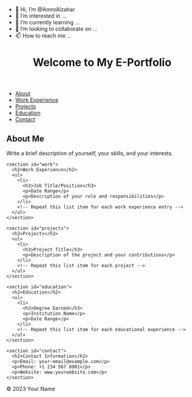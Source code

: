 - 👋 Hi, I’m @AmroAlzahar
- 👀 I’m interested in ...
- 🌱 I’m currently learning ...
- 💞️ I’m looking to collaborate on ...
- 📫 How to reach me ...

<!---
AmroAlzahar/AmroAlzahar is a ✨ special ✨ repository because its `README.md` (this file) appears on your GitHub profile.
You can click the Preview link to take a look at your changes.
--->
<!DOCTYPE html>
<html>
<head>
  <title>My E-Portfolio</title>
  <link rel="stylesheet" type="text/css" href="styles.css">
</head>
<body>
  <header>
    <h1>Welcome to My E-Portfolio</h1>
  </header>

  <nav>
    <ul>
      <li><a href="#about">About</a></li>
      <li><a href="#work">Work Experience</a></li>
      <li><a href="#projects">Projects</a></li>
      <li><a href="#education">Education</a></li>
      <li><a href="#contact">Contact</a></li>
    </ul>
  </nav>

  <main>
    <section id="about">
      <h2>About Me</h2>
      <p>Write a brief description of yourself, your skills, and your interests.</p>
    </section>

    <section id="work">
      <h2>Work Experience</h2>
      <ul>
        <li>
          <h3>Job Title/Position</h3>
          <p>Date Range</p>
          <p>Description of your role and responsibilities</p>
        </li>
        <!-- Repeat this list item for each work experience entry -->
      </ul>
    </section>

    <section id="projects">
      <h2>Projects</h2>
      <ul>
        <li>
          <h3>Project Title</h3>
          <p>Description of the project and your contributions</p>
        </li>
        <!-- Repeat this list item for each project -->
      </ul>
    </section>

    <section id="education">
      <h2>Education</h2>
      <ul>
        <li>
          <h3>Degree Earned</h3>
          <p>Institution Name</p>
          <p>Date Range</p>
        </li>
        <!-- Repeat this list item for each educational experience -->
      </ul>
    </section>

    <section id="contact">
      <h2>Contact Information</h2>
      <p>Email: your-email@example.com</p>
      <p>Phone: +1 234 567 8901</p>
      <p>Website: www.yourwebsite.com</p>
    </section>
  </main>

  <footer>
    <p>&copy; 2023 Your Name</p>
  </footer>
</body>
</html>
